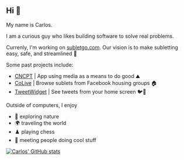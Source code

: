 ## Hi 👋

My name is Carlos.

I am a curious guy who likes building software to solve real problems.

Currenly, I'm working on [subletgo.com](https://subletgo.com). Our vision is to make subletting easy, safe, and streamlined 🚀

Some past projects include:
- [CNCPT](https://apps.apple.com/us/app/cncpt/id1662094973) | App using media as a means to do good ⛰️
- [CoLive](https://www.getcolive.com) | Browse sublets from Facebook housing groups 🏠
- [TweetWidget](https://trytweetwidget.com) | See tweets from your home screen 🐦📲

Outside of computers, I enjoy
- 🌲 exploring nature
- 🌍 traveling the world
- ♟️ playing chess
- 🤝 meeting people doing cool stuff

<a href="https://github.com/carlos-garciamoran">
  <img align="center" src="https://github-readme-stats.vercel.app/api?username=carlos-garciamoran&show_icons=true&line_height=30&count_private=true&theme=dark" alt="Carlos' GitHub stats" />
</a>

<!-- <img src="https://github-readme-stats.vercel.app/api/top-langs/?username=carlos-garciamoran&layout=compact&theme=algolia" /> -->

<!--
Here are some ideas to get you started:

- 🔭 I’m currently working on ...
- 🌱 I’m currently learning ...
- 👯 I’m looking to collaborate on ...
- 🤔 I’m looking for help with ...
- 💬 Ask me about ...
- 📫 How to reach me: ...
- 😄 Pronouns: ...
- ⚡ Fun fact: ...
-->
